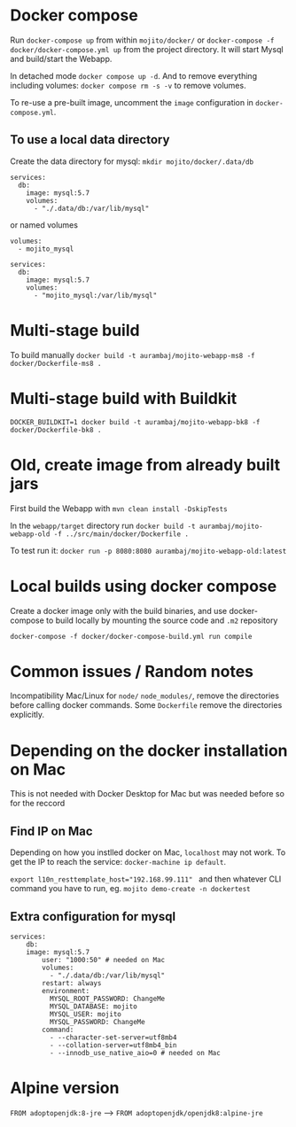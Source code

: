 # Docker compose

Run `docker-compose up` from within `mojito/docker/` or `docker-compose -f docker/docker-compose.yml up` from the 
project directory. It will start Mysql and build/start the Webapp.

In detached mode `docker compose up -d`. And to remove everything including volumes: `docker compose rm -s -v` to remove volumes.

To re-use a pre-built image, uncomment the `image` configuration in `docker-compose.yml`.

## To use a local data directory

Create the data directory for mysql: `mkdir mojito/docker/.data/db`

```
services:
  db:
    image: mysql:5.7
    volumes:
      - "./.data/db:/var/lib/mysql"
```

or named volumes

```
volumes:
  - mojito_mysql
    
services:
  db:
    image: mysql:5.7
    volumes:
      - "mojito_mysql:/var/lib/mysql"
```


# Multi-stage build

To build manually `docker build -t aurambaj/mojito-webapp-ms8 -f docker/Dockerfile-ms8 .`

# Multi-stage build with Buildkit 

`DOCKER_BUILDKIT=1 docker build -t aurambaj/mojito-webapp-bk8 -f docker/Dockerfile-bk8 .`

# Old, create image from already built jars

First build the Webapp with `mvn clean install -DskipTests`

In the `webapp/target` directory run `docker build -t aurambaj/mojito-webapp-old -f ../src/main/docker/Dockerfile .`

To test run it: `docker run -p 8080:8080 aurambaj/mojito-webapp-old:latest`

# Local builds using docker compose

Create a docker image only with the build binaries, and use docker-compose to build locally by mounting the source code
and `.m2` repository

`docker-compose -f docker/docker-compose-build.yml run compile`

# Common issues / Random notes

Incompatibility Mac/Linux for `node/` `node_modules/`, remove the directories before calling docker commands. Some 
`Dockerfile` remove the directories explicitly.


# Depending on the docker installation on Mac

This is not needed with Docker Desktop for Mac but was needed before so for the reccord

## Find IP on Mac

Depending on how you instlled docker on Mac, `localhost` may not work. To get the IP to reach the service: `docker-machine ip default`.

`export l10n_resttemplate_host="192.168.99.111" ` and then whatever CLI command you have to run, eg.
`mojito demo-create -n dockertest`

## Extra configuration for mysql

```
services:
    db:
    image: mysql:5.7
        user: "1000:50" # needed on Mac
        volumes:
          - "./.data/db:/var/lib/mysql"
        restart: always
        environment:
          MYSQL_ROOT_PASSWORD: ChangeMe
          MYSQL_DATABASE: mojito
          MYSQL_USER: mojito
          MYSQL_PASSWORD: ChangeMe
        command:
          - --character-set-server=utf8mb4
          - --collation-server=utf8mb4_bin
          - --innodb_use_native_aio=0 # needed on Mac
```

# Alpine version 

`FROM adoptopenjdk:8-jre` --> `FROM adoptopenjdk/openjdk8:alpine-jre`